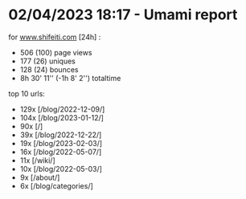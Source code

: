 # 02/04/2023 18:17 - Umami report
for www.shifeiti.com [24h] :

 - 506 (100) page views
 - 177 (26) uniques
 - 128 (24) bounces
 - 8h 30' 11'' (-1h 8' 2'') totaltime


top 10 urls:
 - 129x [/blog/2022-12-09/]
 - 104x [/blog/2023-01-12/]
 - 90x [/]
 - 39x [/blog/2022-12-22/]
 - 19x [/blog/2023-02-03/]
 - 16x [/blog/2022-05-07/]
 - 11x [/wiki/]
 - 10x [/blog/2022-05-03/]
 - 9x [/about/]
 - 6x [/blog/categories/]


